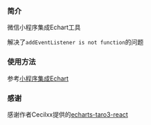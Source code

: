### 简介

微信小程序集成Echart工具

解决了`addEventListener is not function`的问题

### 使用方法

参考[小程序集成Echart](https://www.sunofbeach.net/a/1876448629984722945)

### 感谢

感谢作者Cecilxx提供的[echarts-taro3-react](https://github.com/Cecilxx/echarts-taro3-react)
